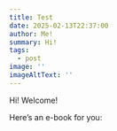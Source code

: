 ```yaml
---
title: Test
date: 2025-02-13T22:37:00
author: Me!
summary: Hi!
tags:
  - post
image: ''
imageAltText: ''
---
```

Hi! Welcome!

Here’s an e-book for you:

<add-to-cart sku="slashfic" name="A Fragment Out of Time (EPUB)"
amount="1.95"></add-to-cart>
